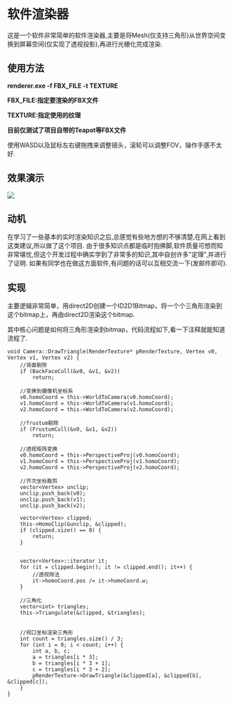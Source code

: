 ﻿# 软件渲染器 
这是一个软件非常简单的软件渲染器,主要是将Mesh(仅支持三角形)从世界空间变换到屏幕空间(仅实现了透视投影),再进行光栅化完成渲染.

## 使用方法

__renderer.exe -f FBX_FILE -t TEXTURE__

__FBX_FILE:指定要渲染的FBX文件__

__TEXTURE:指定使用的纹理__

__目前仅测试了项目自带的Teapot等FBX文件__

使用WASD以及鼠标左右键拖拽来调整镜头，滚轮可以调整FOV，操作手感不太好.

## 效果演示

![](https://raw.githubusercontent.com/knightlyj/renderer/master/docs/img/teapot.png)

## 动机
在学习了一些基本的实时渲染知识之后,总感觉有些地方想的不够清楚,在网上看到这类建议,所以做了这个项目.
由于很多知识点都是临时抱佛脚,软件质量可想而知非常堪忧,但这个开发过程中确实学到了非常多的知识,其中自创许多"定理",并进行了证明.
如果有同学也在做这方面软件,有问题的话可以互相交流一下(发邮件即可).

## 实现
主要逻辑非常简单，用direct2D创建一个ID2D1Bitmap，将一个个三角形渲染到这个bitmap上，再由direct2D渲染这个bitmap.

其中核心问题是如何将三角形渲染到bitmap，代码流程如下,看一下注释就能知道流程了.
```
void Camera::DrawTriangle(RenderTexture* pRenderTexture, Vertex v0, Vertex v1, Vertex v2) {
    //背面剔除
    if (BackFaceCull(&v0, &v1, &v2))
	    return;

    //变换到摄像机坐标系
    v0.homoCoord = this->WorldToCamera(v0.homoCoord);
    v1.homoCoord = this->WorldToCamera(v1.homoCoord);
    v2.homoCoord = this->WorldToCamera(v2.homoCoord);

    //frustum剔除
    if (FrustumCull(&v0, &v1, &v2))
	    return;

    //透视矩阵变换
    v0.homoCoord = this->PerspectiveProj(v0.homoCoord);
    v1.homoCoord = this->PerspectiveProj(v1.homoCoord);
    v2.homoCoord = this->PerspectiveProj(v2.homoCoord);

    //齐次坐标裁剪
    vector<Vertex> unclip;
    unclip.push_back(v0);
    unclip.push_back(v1);
    unclip.push_back(v2);

    vector<Vertex> clipped;
    this->HomoClip(&unclip, &clipped);
    if (clipped.size() == 0) {
	    return;
    }


    vector<Vertex>::iterator it;
    for (it = clipped.begin(); it != clipped.end(); it++) {
	    //透视除法
	    it->homoCoord.pos /= it->homoCoord.w;
    }

    //三角化
    vector<int> triangles;
    this->Triangulate(&clipped, &triangles);


    //视口坐标渲染三角形
    int count = triangles.size() / 3;
    for (int i = 0; i < count; i++) {
	    int a, b, c;
	    a = triangles[i * 3];
	    b = triangles[i * 3 + 1];
	    c = triangles[i * 3 + 2];
	    pRenderTexture->DrawTriangle(&clipped[a], &clipped[b], &clipped[c]);
    }
}
```

